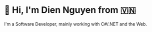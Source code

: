 # 👋  Hi, I'm Dien Nguyen from :vietnam:

I'm a Software Developer, mainly working with C#/.NET and the Web.
